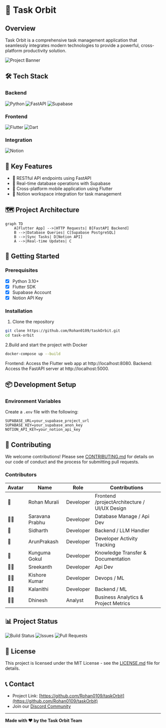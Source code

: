 # 🚀 Task Orbit

## Overview
Task Orbit is a comprehensive task management application that seamlessly integrates modern technologies to provide a powerful, cross-platform productivity solution.

![Project Banner](https://pic.surf/fhd)

## 🛠 Tech Stack

### Backend
![Python](https://img.shields.io/badge/Python-3.10+-3776AB?style=for-the-badge&logo=python&logoColor=white)
![FastAPI](https://img.shields.io/badge/FastAPI-009688?style=for-the-badge&logo=fastapi&logoColor=white)
![Supabase](https://img.shields.io/badge/Supabase-3ECF8E?style=for-the-badge&logo=supabase&logoColor=white)

### Frontend
![Flutter](https://img.shields.io/badge/Flutter-02569B?style=for-the-badge&logo=flutter&logoColor=white)
![Dart](https://img.shields.io/badge/Dart-0175C2?style=for-the-badge&logo=dart&logoColor=white)

### Integration
![Notion](https://img.shields.io/badge/Notion-000000?style=for-the-badge&logo=notion&logoColor=white)

## 🌟 Key Features

- 🔄 RESTful API endpoints using FastAPI
- 💾 Real-time database operations with Supabase
- 📱 Cross-platform mobile application using Flutter
- 🔗 Notion workspace integration for task management

## 🗺️ Project Architecture

```mermaid
graph TD
    A[Flutter App] -->|HTTP Requests| B[FastAPI Backend]
    B -->|Database Queries| C[Supabase PostgreSQL]
    B -->|Sync Tasks| D[Notion API]
    A -->|Real-time Updates| C
```

## 🚀 Getting Started

### Prerequisites

- [x] Python 3.10+
- [x] Flutter SDK
- [x] Supabase Account
- [x] Notion API Key

### Installation

1. Clone the repository
```bash
git clone https://github.com/Rohan0109/taskOrbit.git
cd task-orbit
```
2.Build and start the project with Docker

```bash
docker-compose up --build
````
Frontend: Access the Flutter web app at http://localhost:8080.
Backend: Access the FastAPI server at http://localhost:5000.

## 📦 Development Setup

### Environment Variables

Create a `.env` file with the following:
```
SUPABASE_URL=your_supabase_project_url
SUPABASE_KEY=your_supabase_anon_key
NOTION_API_KEY=your_notion_api_key
```

## 🤝 Contributing

We welcome contributions! Please see [CONTRIBUTING.md](CONTRIBUTING.md) for details on our code of conduct and the process for submitting pull requests.

### Contributors

| Avatar | Name | Role | Contributions |
|--------|------|------|--------------|
| 🎨 | Rohan Murali | Developer  | Frontend /projectArchitecture / UI/UX Design |
| 🧑‍💻 | Saravana Prabhu |  Developer | Database Manage / Api Dev |
| 🔧 |  Sidharth | Developer | Backend / LLM Handler|
| 🔧 |  ArunPrakash | Developer | Developer Activity Tracking  |
| 🔧 |  Kunguma Gokul | Developer | Knowledge Transfer & Documentation  |
| 🧑‍💻 | Sreekanth| Developer  | Api Dev |
| 🧑‍💻 | Kishore Kumar | Developer  | Devops / ML |
| 🧑‍💻 | Kalanithi | Developer  | Backend / ML |
| 🧑‍💻 | Dhinesh | Analyst  |  Business Analytics & Project Metrics |


## 📊 Project Status

![Build Status](https://img.shields.io/github/actions/workflow/status/Rohan0109/task-orbit/main.yml)
![Issues](https://img.shields.io/github/issues/yourusername/task-orbit)
![Pull Requests](https://img.shields.io/github/issues-pr/yourusername/task-orbit)

## 📜 License

This project is licensed under the MIT License - see the [LICENSE.md](LICENSE.md) file for details.

## 📞 Contact

- Project Link: [https://github.com/Rohan0109/taskOrbit](https://github.com/Rohan0109/taskOrbit)
- Join our [Discord Community](https://discord.gg/vWy7MmNh)

---

**Made with ❤️ by the Task Orbit Team**
